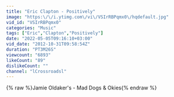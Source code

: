 ```yaml
---
title: "Eric Clapton - Positively"
image: "https:\/\/i.ytimg.com\/vi\/VSIrRBPqmx0\/hqdefault.jpg"
vid_id: "VSIrRBPqmx0"
categories: "Music"
tags: ["Eric","Clapton","Positively"]
date: "2022-05-05T09:16:10+03:00"
vid_date: "2012-10-31T09:58:54Z"
duration: "PT3M26S"
viewcount: "6893"
likeCount: "89"
dislikeCount: ""
channel: "lCrossroadsl"
---
```

{% raw %}Jamie Oldaker's - Mad Dogs &amp; Okies{% endraw %}
